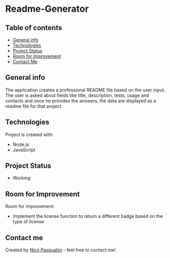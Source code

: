 # Readme-Generator

## Table of contents
* [General info](#general-info)
* [Technologies](#technologies)
* [Project Status](#project-status)
* [Room for Improvement](#room-for-improvement)
* [Contact Me](#contact-me)

## General info

The application creates a professional README file based on the user input. The user is asked about fields like title, description, tests, usage and contacts and once he provides the answers, the data are displayed as a readme file for that project
## Technologies

Project is created with:
* Node.js
* JavaScript

## Project Status
* Working 

## Room for Improvement
Room for improvement:
* Implement the license function to return a different badge based on the type of license

## Contact me 
Created by [Nico Pasqualini](https://nico749.github.io/Personal-portfolio-/) - feel free to contact me!

